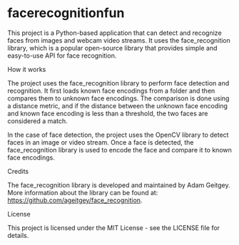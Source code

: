 # facerecognitionfun

This project is a Python-based application that can detect and recognize faces from images and webcam video streams. It uses the face_recognition library, which is a popular open-source library that provides simple and easy-to-use API for face recognition.

How it works

The project uses the face_recognition library to perform face detection and recognition. It first loads known face encodings from a folder and then compares them to unknown face encodings. The comparison is done using a distance metric, and if the distance between the unknown face encoding and known face encoding is less than a threshold, the two faces are considered a match.

In the case of face detection, the project uses the OpenCV library to detect faces in an image or video stream. Once a face is detected, the face_recognition library is used to encode the face and compare it to known face encodings.

Credits

The face_recognition library is developed and maintained by Adam Geitgey. More information about the library can be found at: https://github.com/ageitgey/face_recognition.

License

This project is licensed under the MIT License - see the LICENSE file for details.

